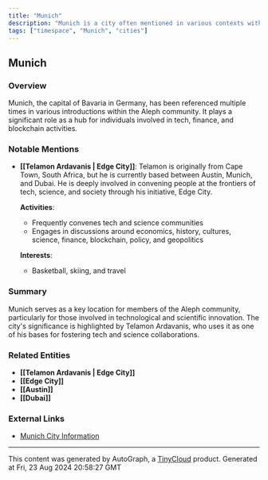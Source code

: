 ```yaml
---
title: "Munich"
description: "Munich is a city often mentioned in various contexts within the Aleph introductions. Several individuals have indicated their connection to Munich, either by residing or frequently traveling there."
tags: ["timespace", "Munich", "cities"]
---
```


## Munich

### Overview
Munich, the capital of Bavaria in Germany, has been referenced multiple times in various introductions within the Aleph community. It plays a significant role as a hub for individuals involved in tech, finance, and blockchain activities.

### Notable Mentions

- **[[Telamon Ardavanis | Edge City]]**: Telamon is originally from Cape Town, South Africa, but he is currently based between Austin, Munich, and Dubai. He is deeply involved in convening people at the frontiers of tech, science, and society through his initiative, Edge City.
  
  **Activities**:
  - Frequently convenes tech and science communities
  - Engages in discussions around economics, history, cultures, science, finance, blockchain, policy, and geopolitics
  
  **Interests**:
  - Basketball, skiing, and travel
  
### Summary
Munich serves as a key location for members of the Aleph community, particularly for those involved in technological and scientific innovation. The city's significance is highlighted by Telamon Ardavanis, who uses it as one of his bases for fostering tech and science collaborations.

### Related Entities
- **[[Telamon Ardavanis | Edge City]]**
- **[[Edge City]]**
- **[[Austin]]**
- **[[Dubai]]**

### External Links
- [Munich City Information](https://www.muenchen.de/)

---
This content was generated by AutoGraph, a [TinyCloud](https://tinycloud.xyz/) product.
Generated at Fri, 23 Aug 2024 20:58:27 GMT